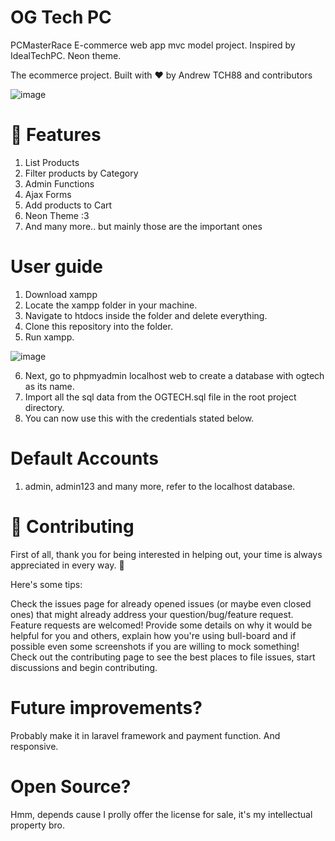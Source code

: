 # OG Tech PC

PCMasterRace E-commerce web app mvc model project. Inspired by IdealTechPC. Neon theme.

The ecommerce project. Built with ❤︎ by Andrew TCH88 and contributors

![image](https://user-images.githubusercontent.com/59404615/207931075-816a34c0-d2e6-4dd4-a6c7-7399b84c7a7e.png)

# 🚀 Features
1. List Products
2. Filter products by Category
3. Admin Functions
4. Ajax Forms
5. Add products to Cart
6. Neon Theme :3
7. And many more.. but mainly those are the important ones

# User guide
1. Download xampp
2. Locate the xampp folder in your machine.
3. Navigate to htdocs inside the folder and delete everything.
4. Clone this repository into the folder.
5. Run xampp.

![image](https://user-images.githubusercontent.com/59404615/207911707-d708fbe9-2060-44b3-b76b-61de5a6ce668.png)

6. Next, go to phpmyadmin localhost web to create a database with ogtech as its name.
7. Import all the sql data from the OGTECH.sql file in the root project directory.
8. You can now use this with the credentials stated below.

# Default Accounts
1. admin, admin123
and many more, refer to the localhost database.

# 🎉 Contributing
First of all, thank you for being interested in helping out, your time is always appreciated in every way. 💯

Here's some tips:

Check the issues page for already opened issues (or maybe even closed ones) that might already address your question/bug/feature request.
Feature requests are welcomed! Provide some details on why it would be helpful for you and others, explain how you're using bull-board and if possible even some screenshots if you are willing to mock something!
Check out the contributing page to see the best places to file issues, start discussions and begin contributing.

# Future improvements?
Probably make it in laravel framework and payment function. And responsive.

# Open Source?
Hmm, depends cause I prolly offer the license for sale, it's my intellectual property bro.

